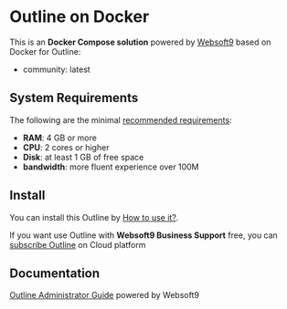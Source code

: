 # Outline on Docker  

This is an **Docker Compose solution** powered by [Websoft9](https://www.websoft9.com) based on Docker for Outline:


 - community:  latest


## System Requirements

The following are the minimal [recommended requirements](https://www.getoutline.com):

* **RAM**: 4 GB or more
* **CPU**: 2 cores or higher
* **Disk**: at least 1 GB of free space
* **bandwidth**: more fluent experience over 100M  

## Install

You can install this Outline by [How to use it?](https://github.com/Websoft9/docker-library#how-to-use-it).   

If you want use Outline with **Websoft9 Business Support** free, you can [subscribe Outline](https://www.websoft9.com/apps) on Cloud platform

## Documentation

[Outline Administrator Guide](https://support.websoft9.com/docs/outline) powered by Websoft9